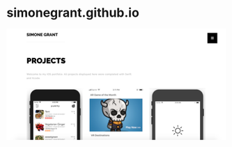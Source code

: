 # simonegrant.github.io
<img src = "https://github.com/SimoneGrant/simonegrant.github.io/blob/master/img/homepage.png"></img>
